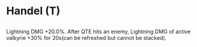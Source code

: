 # Handel (T)

## 

Lightning DMG +20.0%. After QTE hits an enemy, Lightning DMG of active valkyrie +30% for 20s(can be refreshed but cannot be stacked).